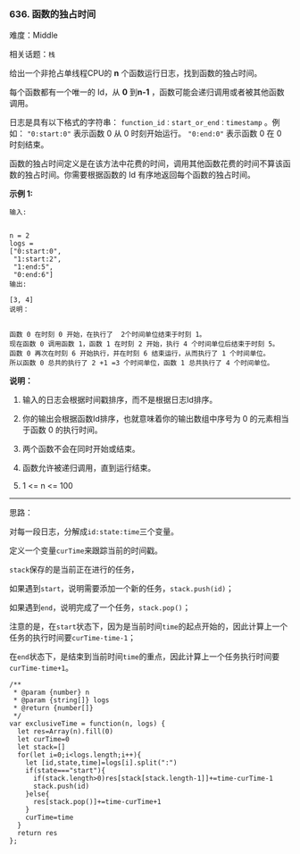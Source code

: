 ### 636. 函数的独占时间

难度：Middle

相关话题：`栈`

给出一个非抢占单线程CPU的 **n** 个函数运行日志，找到函数的独占时间。



每个函数都有一个唯一的 Id，从 **0**  到**n-1** ，函数可能会递归调用或者被其他函数调用。



日志是具有以下格式的字符串： `function_id：start_or_end：timestamp` 。例如： `"0:start:0"` 表示函数 0 从 0 时刻开始运行。 `"0:end:0"` 表示函数 0 在 0 时刻结束。



函数的独占时间定义是在该方法中花费的时间，调用其他函数花费的时间不算该函数的独占时间。你需要根据函数的 Id 有序地返回每个函数的独占时间。



**示例 1:** 





```
输入:


n = 2
logs = 
["0:start:0",
 "1:start:2",
 "1:end:5",
 "0:end:6"]
输出:

[3, 4]
说明：


函数 0 在时刻 0 开始，在执行了  2个时间单位结束于时刻 1。
现在函数 0 调用函数 1，函数 1 在时刻 2 开始，执行 4 个时间单位后结束于时刻 5。
函数 0 再次在时刻 6 开始执行，并在时刻 6 结束运行，从而执行了 1 个时间单位。
所以函数 0 总共的执行了 2 +1 =3 个时间单位，函数 1 总共执行了 4 个时间单位。

```


**说明：** 




1. 输入的日志会根据时间戳排序，而不是根据日志Id排序。

2. 你的输出会根据函数Id排序，也就意味着你的输出数组中序号为 0 的元素相当于函数 0 的执行时间。

3. 两个函数不会在同时开始或结束。

4. 函数允许被递归调用，直到运行结束。

5. 1 <= n <= 100






-----

思路：

对每一段日志，分解成`id:state:time`三个变量。

定义一个变量`curTime`来跟踪当前的时间戳。

`stack`保存的是当前正在进行的任务，

如果遇到`start`，说明需要添加一个新的任务，`stack.push(id)`；

如果遇到`end`，说明完成了一个任务，`stack.pop()`；

注意的是，在`start`状态下，因为是当前时间`time`的起点开始的，因此计算上一个任务的执行时间要`curTime-time-1`；

在`end`状态下，是结束到当前时间`time`的重点，因此计算上一个任务执行时间要`curTime-time+1`。


```
/**
 * @param {number} n
 * @param {string[]} logs
 * @return {number[]}
 */
var exclusiveTime = function(n, logs) {
  let res=Array(n).fill(0)
  let curTime=0
  let stack=[]
  for(let i=0;i<logs.length;i++){
    let [id,state,time]=logs[i].split(":")
    if(state==="start"){
      if(stack.length>0)res[stack[stack.length-1]]+=time-curTime-1
      stack.push(id)
    }else{
      res[stack.pop()]+=time-curTime+1
    }
    curTime=time
  }
  return res
};



```

